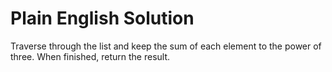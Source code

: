 # Plain English Solution

Traverse through the list and keep the sum of each element to the power of three.
When finished, return the result.
